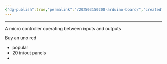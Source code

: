 ```yaml
---
{"dg-publish":true,"permalink":"/202503150208-arduino-board/","created":"2025-03-15T02:08:11.000-04:00","updated":"2025-03-20T01:41:37.000-04:00"}
---
```


---

A micro controller operating between inputs and outputs

Buy an uno red
- popular
- 20 in/out panels
- 